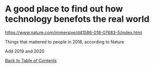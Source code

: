 # A good place to find out how technology benefots the real world

https://www.nature.com/immersive/d41586-018-07683-5/index.html

Things that mattered to people in 2018, according to Nature

Add 2019 and 2020

[Back to Table of Contents](https://github.com/Pomona-ITS/DailyChallenges/blob/main/README.md)
